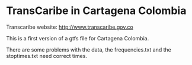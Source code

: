 # TransCaribe in Cartagena Colombia
Transcaribe website: http://www.transcaribe.gov.co

This is a first version of a gtfs file for Cartagena Colombia.

There are some problems with the data, the frequencies.txt and the stoptimes.txt need correct times. 
